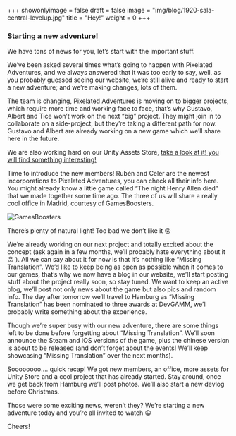 +++
showonlyimage = false
draft = false
image = "img/blog/1920-sala-central-levelup.jpg"
title = "Hey!"
weight = 0
+++

### Starting a new adventure!

We have tons of news for you, let’s start with the important stuff.
<!--more-->
We’ve been asked several times what’s going to happen with Pixelated Adventures, and we always answered that it was too early to say, well, as you probably guessed seeing our website, we’re still alive and ready to start a new adventure; and we’re making changes, lots of them.

The team is changing, Pixelated Adventures is moving on to bigger projects, which require more time and working face to face, that’s why Gustavo, Albert and Tice won’t work on the next “big” project. They might join in to collaborate on a side-project, but they’re taking a different path for now. Gustavo and Albert are already working on a new game which we’ll share here in the future.

We are also working hard on our Unity Assets Store, [take a look at it! you will find something interesting!](https://assetstore.unity.com/publishers/78393)

Time to introduce the new members! Rubén and Celer are the newest incorporations to Pixelated Adventures, you can check all their info here. You might already know a little game called “The night Henry Allen died” that we made together some time ago. The three of us will share a really cool office in Madrid, courtesy of GamesBoosters.

![GamesBoosters](/img/blog/1920-sala-central-levelup.jpg)

There’s plenty of natural light! Too bad we don’t like it 😛

We’re already working on our next project and totally excited about the concept (ask again in a few months, we’ll probably hate everything about it 😛 ). All we can say about it for now is that it’s nothing like “Missing Translation”. We’d like to keep being as open as possible when it comes to our games, that’s why we now have a blog in our website, we’ll start posting stuff about the project really soon, so stay tuned. We want to keep an active blog, we’ll post not only news about the game but also pics and random info. The day after tomorrow we’ll travel to Hamburg as “Missing Translation” has been nominated to three awards at DevGAMM, we’ll probably write something about the experience.

Though we’re super busy with our new adventure, there are some things left to be done before forgetting about “Missing Translation”. We’ll soon announce the Steam and iOS versions of the game, plus the chinese version is about to be released (and don’t forget about the events! We’ll keep showcasing “Missing Translation” over the next months).

Soooooooo…. quick recap! We got new members, an office, more assets for Unity Store and a cool project that has already started. Stay around, once we get back from Hamburg we’ll post photos. We’ll also start a new devlog before Christmas.

Those were some exciting news, weren’t they? We’re starting a new adventure today and you’re all invited to watch 😀

Cheers!